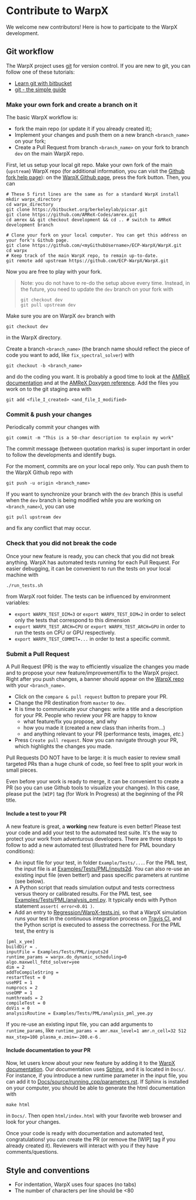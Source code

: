 # Contribute to WarpX

We welcome new contributors! Here is how to participate to the WarpX 
development.

## Git workflow

The WarpX project uses [git](https://git-scm.com) for version control. If you 
are new to git, you can follow one of these tutorials:
- [Learn git with bitbucket](https://www.atlassian.com/git/tutorials/learn-git-with-bitbucket-cloud)
- [git - the simple guide](http://rogerdudler.github.io/git-guide/)

### Make your own fork and create a branch on it

The basic WarpX workflow is:
- fork the main repo (or update it if you already created it);
- Implement your changes and push them on a new branch `<branch_name>` on 
your fork;
- Create a Pull Request from branch `<branch_name>` on your fork to branch 
`dev` on the main WarpX repo.

First, let us setup your local git repo. Make your own fork of the main 
(`upstream`) WarpX repo (for additional information, you can visit the 
[Github fork help page](https://help.github.com/en/articles/fork-a-repo)): 
on the [WarpX Github page](https://github.com/ECP-WarpX/WarpX), press the 
fork button. Then, you can
```
# These 5 first lines are the same as for a standard WarpX install
mkdir warpx_directory
cd warpx_directory
git clone https://bitbucket.org/berkeleylab/picsar.git
git clone https://github.com/AMReX-Codes/amrex.git
cd amrex && git checkout development && cd .. # switch to AMReX development branch

# Clone your fork on your local computer. You can get this address on your fork's Github page.
git clone https://github.com/<myGithubUsername>/ECP-WarpX/WarpX.git
cd warpx
# Keep track of the main WarpX repo, to remain up-to-date.
git remote add upstream https://github.com/ECP-WarpX/WarpX.git
```
Now you are free to play with your fork. 

> Note: you do not have to re-do the setup above every time. 
> Instead, in the future, you need to update the `dev` branch
> on your fork with
> ```
> git checkout dev
> git pull upstream dev
> ```

Make sure you are on WarpX `dev` branch with
```
git checkout dev
```
in the WarpX directory.

Create a branch `<branch_name>` (the branch name should reflect the piece 
of code you want to add, like `fix_spectral_solver`) with
```
git checkout -b <branch_name>
```
and do the coding you want. It is probably a good time to look at the 
[AMReX documentation](https://amrex-codes.github.io/amrex/docs_html/) and 
at the [AMReX Doxygen reference](https://ccse.lbl.gov/pub/AMReX_Docs/index.html). 
Add the files you work on to the git staging area with 
```
git add <file_I_created> <and_file_I_modified>
```
### Commit & push your changes

Periodically commit your changes with
```
git commit -m "This is a 50-char description to explain my work"
```

The commit message (between quotation marks) is super important in order to 
follow the developments and identify bugs.

For the moment, commits are on your local repo only. You can push them to 
the WarpX Github repo with
```
git push -u origin <branch_name>
```

If you want to synchronize your branch with the `dev` branch (this is useful 
when the `dev` branch is being modified while you are working on 
`<branch_name>`), you can use
```
git pull upstream dev
```
and fix any conflict that may occur.

### Check that you did not break the code

Once your new feature is ready, you can check that you did not break anything. 
WarpX has automated tests running for each Pull Request. For easier debugging, 
it can be convenient to run the tests on your local machine with
```
./run_tests.sh
```
from WarpX root folder. The tests can be influenced by environment variables:
- `export WARPX_TEST_DIM=3` or `export WARPX_TEST_DIM=2` in order to select 
only the tests that correspond to this dimension
- `export WARPX_TEST_ARCH=CPU` or `export WARPX_TEST_ARCH=GPU` in order to 
run the tests on CPU or GPU respectively.
- `export WARPX_TEST_COMMIT=...` in order to test a specific commit.

### Submit a Pull Request

A Pull Request (PR) is the way to efficiently visualize the changes you made 
and to propose your new feature/improvement/fix to the WarpX project. 
Right after you push changes, a banner should appear on the 
[WarpX repo](https://github.com/ECP-WarpX/WarpX) with your `<branch_name>`. 
- Click on the `compare & pull request` button to prepare your PR. 
- Change the PR destination from `master` to `dev`. 
- It is time to communicate your changes: write a title and a description for 
your PR. People who review your PR are happy to know
  * what feature/fix you propose, and why
  * how you made it (created a new class than inherits from...)
  * and anything relevant to your PR (performance tests, images, *etc.*)
- Press `Create pull request`. Now you can navigate through your PR, which 
highlights the changes you made.

Pull Requests DO NOT have to be large: it is much easier to review small 
targeted PRs than a huge chunk of code, so feel free to split your work 
in small pieces.

Even before your work is ready to merge, it can be convenient to create a PR 
(so you can use Github tools to visualize your changes). In this case, please 
put the `[WIP]` tag (for Work In Progress) at the beginning of the PR title.

#### Include a test to your PR

A new feature is great, a **working** new feature is even better! Please test 
your code and add your test to the automated test suite. It's the way to 
protect your work from adventurous developers. There are three steps to follow 
to add a new automated test (illustrated here for PML boundary conditions):
- An input file for your test, in folder `Example/Tests/...`. For the PML 
test, the input file is at 
[Examples/Tests/PML/inputs2d](./Examples/Tests/PML/inputs2d). You can also 
re-use an existing input file (even better!) and pass specific parameters at 
runtime (see below).
- A Python script that reads simulation output and tests correctness versus 
theory or calibrated results. For the PML test, see
[Examples/Tests/PML/analysis_pml.py](/Examples/Tests/PML/analysis_pml.py). 
It typically ends with Python statement `assert( error<0.01 )`.
- Add an entry to [Regression/WarpX-tests.ini](./Regression/WarpX-tests.ini), 
so that a WarpX simulation runs your test in the continuous integration 
process on [Travis CI](https://docs.travis-ci.com/user/tutorial/), and the 
Python script is executed to assess the correctness. For the PML test, the 
entry is
```
[pml_x_yee]
buildDir = .
inputFile = Examples/Tests/PML/inputs2d
runtime_params = warpx.do_dynamic_scheduling=0 algo.maxwell_fdtd_solver=yee
dim = 2
addToCompileString =
restartTest = 0
useMPI = 1
numprocs = 2
useOMP = 1
numthreads = 2
compileTest = 0
doVis = 0
analysisRoutine = Examples/Tests/PML/analysis_pml_yee.py
```
If you re-use an existing input file, you can add arguments to 
`runtime_params`, like 
`runtime_params = amr.max_level=1 amr.n_cell=32 512 max_step=100 plasma_e.zmin=-200.e-6`
.

#### Include documentation to your PR

Now, let users know about your new feature by adding it to the 
[WarpX documentation](https://ecp-warpx.github.io). Our documentation uses 
[Sphinx](http://www.sphinx-doc.org/en/master/usage/quickstart.html), and it is 
located in `Docs/`. For instance, if you introduce a new runtime parameter in 
the input file, you can add it to 
[Docs/source/running_cpp/parameters.rst](Docs/source/running_cpp/parameters.rst).
If Sphinx is installed on your computer, you should be able to generate the 
html documentation with
```
make html
```
in `Docs/`. Then open `html/index.html` with your favorite web browser and look 
for your changes.

Once your code is ready with documentation and automated test, 
congratulations! you can create the PR (or remove the [WIP] tag if you already 
created it). Reviewers will interact with you if they have comments/questions.

## Style and conventions
- For indentation, WarpX uses four spaces (no tabs)
- The number of characters per line should be <80
